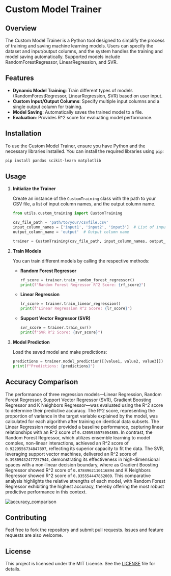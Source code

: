 # Custom Model Trainer

## Overview

The Custom Model Trainer is a Python tool designed to simplify the process of training and saving machine learning models. Users can specify the dataset and input/output columns, and the system handles the training and model saving automatically. Supported models include RandomForestRegressor, LinearRegression, and SVR.

## Features

- **Dynamic Model Training**: Train different types of models (RandomForestRegressor, LinearRegression, SVR) based on user input.
- **Custom Input/Output Columns**: Specify multiple input columns and a single output column for training.
- **Model Saving**: Automatically saves the trained model to a file.
- **Evaluation**: Provides R^2 score for evaluating model performance.

## Installation

To use the Custom Model Trainer, ensure you have Python and the necessary libraries installed. You can install the required libraries using `pip`:

```bash
pip install pandas scikit-learn matplotlib
```

## Usage

1. **Initialize the Trainer**

   Create an instance of the `CustomTraining` class with the path to your CSV file, a list of input column names, and the output column name.

   ```python
   from utils.custom_training import CustomTraining

   csv_file_path = 'path/to/your/csvfile.csv'
   input_column_names = ['input1', 'input2', 'input3']  # List of input columns
   output_column_name = 'output'  # Output column name

   trainer = CustomTraining(csv_file_path, input_column_names, output_column_name)
   ```

2. **Train Models**

   You can train different models by calling the respective methods:

   - **Random Forest Regressor**
     ```python
     rf_score = trainer.train_random_forest_regressor()
     print(f"Random Forest Regressor R^2 Score: {rf_score}")
     ```

   - **Linear Regression**
     ```python
     lr_score = trainer.train_linear_regression()
     print(f"Linear Regression R^2 Score: {lr_score}")
     ```

   - **Support Vector Regressor (SVR)**
     ```python
     svr_score = trainer.train_svr()
     print(f"SVR R^2 Score: {svr_score}")
     ```

3. **Model Prediction**

   Load the saved model and make predictions:

   ```python
   predictions = trainer.model_prediction([[value1, value2, value3]])
   print(f"Predictions: {predictions}")
   ```

## Accuracy Comparison

The performance of three regression models—Linear Regression, Random Forest Regressor, Support Vector Regressor (SVR), Gradient Boosting Regressor and K Neighbors Regressor—was evaluated using the R^2 score to determine their predictive accuracy. The R^2 score, representing the proportion of variance in the target variable explained by the model, was calculated for each algorithm after training on identical data subsets. The Linear Regression model provided a baseline performance, capturing linear relationships with an R^2 score of ```0.4205936575054805```. In contrast, the Random Forest Regressor, which utilizes ensemble learning to model complex, non-linear interactions, achieved an R^2 score of ```0.9229556734847897```, reflecting its superior capacity to fit the data. The SVR, leveraging support vector machines, delivered an R^2 score of ```0.39809432477257944```, demonstrating its effectiveness in high-dimensional spaces with a non-linear decision boundary, where as Gradient Boosting Regressor showed R^2 score of ```0.8784962110116894``` and K Neighbors Regressor showed R^2 score of ```0.935554447852009```. This comparative analysis highlights the relative strengths of each model, with Random Forest Regressor exhibiting the highest accuracy, thereby offering the most robust predictive performance in this context.

![accuracy_comparison](https://github.com/user-attachments/assets/482f94fb-46ab-429b-9921-6c766df7aed9)

## Contributing

Feel free to fork the repository and submit pull requests. Issues and feature requests are also welcome.

## License

This project is licensed under the MIT License. See the [LICENSE](LICENSE) file for details.
